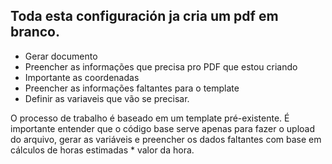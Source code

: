 
## Toda esta configuración ja cria um pdf em branco.

- Gerar documento
- Preencher as informações que precisa pro PDF que estou criando
- Importante as coordenadas
- Preencher as informações faltantes para o template
- Definir as variaveis que vão se precisar.

O processo de trabalho é baseado em um template pré-existente. É importante entender que o código base serve apenas para fazer o upload do arquivo, gerar as variáveis e preencher os dados faltantes com base em cálculos de horas estimadas * valor da hora.
